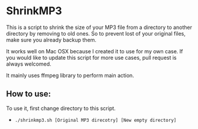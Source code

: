 # ShrinkMP3
This is a script to shrink the size of your MP3 file from a directory to another directory by removing to old ones.
So to prevent lost of your original files, make sure you already backup them.

It works well on Mac OSX because I created it to use for my own case.
If you would like to update this script for more use cases, pull request is always welcomed.


It mainly uses ffmpeg library to perform main action.

## How to use:
To use it, first change directory to this script.
* ``./shrinkmp3.sh [Original MP3 direcotry] [New empty directory]``
